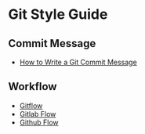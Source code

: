 # Git Style Guide

## Commit Message
- [How to Write a Git Commit Message](https://chris.beams.io/posts/git-commit/)

## Workflow
- [Gitflow](https://www.atlassian.com/git/tutorials/comparing-workflows/gitflow-workflow)
- [Gitlab Flow](https://docs.gitlab.com/ce/workflow/gitlab_flow.html)
- [Github Flow](https://guides.github.com/introduction/flow/)
